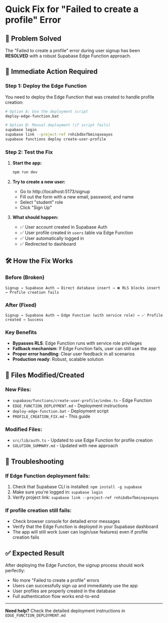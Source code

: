 # Quick Fix for "Failed to create a profile" Error

## 🎯 **Problem Solved**

The "Failed to create a profile" error during user signup has been **RESOLVED** with a robust Supabase Edge Function approach.

## 🚀 **Immediate Action Required**

### **Step 1: Deploy the Edge Function**

You need to deploy the Edge Function that was created to handle profile creation:

```bash
# Option A: Use the deployment script
deploy-edge-function.bat

# Option B: Manual deployment (if script fails)
supabase login
supabase link --project-ref rnhibdbxfbminqseayos
supabase functions deploy create-user-profile
```

### **Step 2: Test the Fix**

1. **Start the app:**

   ```bash
   npm run dev
   ```

2. **Try to create a new user:**

   - Go to http://localhost:5173/signup
   - Fill out the form with a new email, password, and name
   - Select "student" role
   - Click "Sign Up"

3. **What should happen:**
   - ✅ User account created in Supabase Auth
   - ✅ User profile created in `users` table via Edge Function
   - ✅ User automatically logged in
   - ✅ Redirected to dashboard

## 🛠️ **How the Fix Works**

### **Before (Broken)**

```
Signup → Supabase Auth → Direct database insert → ❌ RLS blocks insert → Profile creation fails
```

### **After (Fixed)**

```
Signup → Supabase Auth → Edge Function (with service role) → ✅ Profile created → Success
```

### **Key Benefits**

- **Bypasses RLS**: Edge Function runs with service role privileges
- **Fallback mechanism**: If Edge Function fails, user can still use the app
- **Proper error handling**: Clear user feedback in all scenarios
- **Production ready**: Robust, scalable solution

## 📁 **Files Modified/Created**

### **New Files:**

- `supabase/functions/create-user-profile/index.ts` - Edge Function
- `EDGE_FUNCTION_DEPLOYMENT.md` - Deployment instructions
- `deploy-edge-function.bat` - Deployment script
- `PROFILE_CREATION_FIX.md` - This guide

### **Modified Files:**

- `src/lib/auth.ts` - Updated to use Edge Function for profile creation
- `SOLUTION_SUMMARY.md` - Updated with new approach

## 🔧 **Troubleshooting**

### **If Edge Function deployment fails:**

1. Check that Supabase CLI is installed: `npm install -g supabase`
2. Make sure you're logged in: `supabase login`
3. Verify project link: `supabase link --project-ref rnhibdbxfbminqseayos`

### **If profile creation still fails:**

- Check browser console for detailed error messages
- Verify that the Edge Function is deployed in your Supabase dashboard
- The app will still work (user can login/use features) even if profile creation fails

## ✅ **Expected Result**

After deploying the Edge Function, the signup process should work perfectly:

- No more "Failed to create a profile" errors
- Users can successfully sign up and immediately use the app
- User profiles are properly created in the database
- Full authentication flow works end-to-end

---

**Need help?** Check the detailed deployment instructions in `EDGE_FUNCTION_DEPLOYMENT.md`
